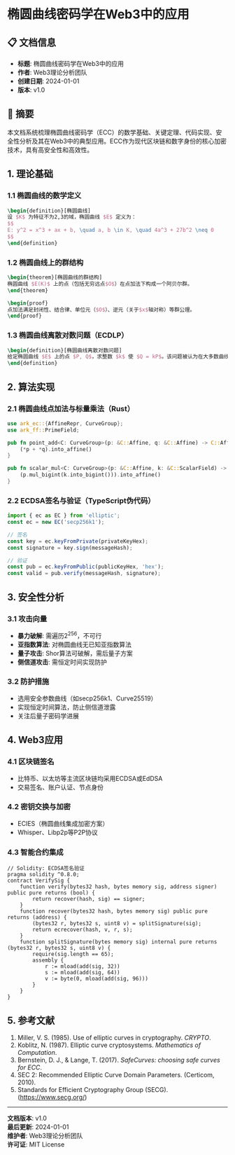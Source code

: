 # 椭圆曲线密码学在Web3中的应用

## 📋 文档信息

- **标题**: 椭圆曲线密码学在Web3中的应用
- **作者**: Web3理论分析团队
- **创建日期**: 2024-01-01
- **版本**: v1.0

## 📝 摘要

本文档系统梳理椭圆曲线密码学（ECC）的数学基础、关键定理、代码实现、安全性分析及其在Web3中的典型应用。ECC作为现代区块链和数字身份的核心加密技术，具有高安全性和高效性。

## 1. 理论基础

### 1.1 椭圆曲线的数学定义

```latex
\begin{definition}[椭圆曲线]
设 $K$ 为特征不为2,3的域，椭圆曲线 $E$ 定义为：
$$
E: y^2 = x^3 + ax + b, \quad a, b \in K, \quad 4a^3 + 27b^2 \neq 0
$$
\end{definition}
```

### 1.2 椭圆曲线上的群结构

```latex
\begin{theorem}[椭圆曲线的群结构]
椭圆曲线 $E(K)$ 上的点（包括无穷远点$O$）在点加法下构成一个阿贝尔群。
\end{theorem}

\begin{proof}
点加法满足封闭性、结合律、单位元（$O$）、逆元（关于$x$轴对称）等群公理。
\end{proof}
```

### 1.3 椭圆曲线离散对数问题（ECDLP）

```latex
\begin{definition}[椭圆曲线离散对数问题]
给定椭圆曲线 $E$ 上的点 $P, Q$，求整数 $k$ 使 $Q = kP$。该问题被认为在大多数曲线下计算困难。
\end{definition}
```

## 2. 算法实现

### 2.1 椭圆曲线点加法与标量乘法（Rust）

```rust
use ark_ec::{AffineRepr, CurveGroup};
use ark_ff::PrimeField;

pub fn point_add<C: CurveGroup>(p: &C::Affine, q: &C::Affine) -> C::Affine {
    (*p + *q).into_affine()
}

pub fn scalar_mul<C: CurveGroup>(p: &C::Affine, k: &C::ScalarField) -> C::Affine {
    (p.mul_bigint(k.into_bigint())).into_affine()
}
```

### 2.2 ECDSA签名与验证（TypeScript伪代码）

```typescript
import { ec as EC } from 'elliptic';
const ec = new EC('secp256k1');

// 签名
const key = ec.keyFromPrivate(privateKeyHex);
const signature = key.sign(messageHash);

// 验证
const pub = ec.keyFromPublic(publicKeyHex, 'hex');
const valid = pub.verify(messageHash, signature);
```

## 3. 安全性分析

### 3.1 攻击向量

- **暴力破解**: 需遍历$2^{256}$，不可行
- **亚指数算法**: 对椭圆曲线无已知亚指数算法
- **量子攻击**: Shor算法可破解，需后量子方案
- **侧信道攻击**: 需恒定时间实现防护

### 3.2 防护措施

- 选用安全参数曲线（如secp256k1、Curve25519）
- 实现恒定时间算法，防止侧信道泄露
- 关注后量子密码学进展

## 4. Web3应用

### 4.1 区块链签名

- 比特币、以太坊等主流区块链均采用ECDSA或EdDSA
- 交易签名、账户认证、节点身份

### 4.2 密钥交换与加密

- ECIES（椭圆曲线集成加密方案）
- Whisper、Libp2p等P2P协议

### 4.3 智能合约集成

```solidity
// Solidity: ECDSA签名验证
pragma solidity ^0.8.0;
contract VerifySig {
    function verify(bytes32 hash, bytes memory sig, address signer) public pure returns (bool) {
        return recover(hash, sig) == signer;
    }
    function recover(bytes32 hash, bytes memory sig) public pure returns (address) {
        (bytes32 r, bytes32 s, uint8 v) = splitSignature(sig);
        return ecrecover(hash, v, r, s);
    }
    function splitSignature(bytes memory sig) internal pure returns (bytes32 r, bytes32 s, uint8 v) {
        require(sig.length == 65);
        assembly {
            r := mload(add(sig, 32))
            s := mload(add(sig, 64))
            v := byte(0, mload(add(sig, 96)))
        }
    }
}
```

## 5. 参考文献

1. Miller, V. S. (1985). Use of elliptic curves in cryptography. *CRYPTO*.
2. Koblitz, N. (1987). Elliptic curve cryptosystems. *Mathematics of Computation*.
3. Bernstein, D. J., & Lange, T. (2017). *SafeCurves: choosing safe curves for ECC*.
4. SEC 2: Recommended Elliptic Curve Domain Parameters. (Certicom, 2010).
5. Standards for Efficient Cryptography Group (SECG). (<https://www.secg.org/>)

---

**文档版本**: v1.0  
**最后更新**: 2024-01-01  
**维护者**: Web3理论分析团队  
**许可证**: MIT License
